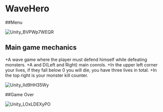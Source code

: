 # WaveHero

##Menu

![Unity_BVPWp7WEQR](https://github.com/rE4zon/WaveHero/assets/108632051/f49e0685-3ca1-4ee9-9d62-e962c5cc5037)

## Main game mechanics

+A wave game where the player must defend himself while defeating monsters.
+A and D(Left and Right) main conrols.
+In the upper left corner your lives, if they fall below 0 you will die, you have three lives in total.
+In the top right is your monster kill counter.

![Unity_Ild9HH35Wy](https://github.com/rE4zon/WaveHero/assets/108632051/a1161df1-8fac-4a76-9444-a0cdcd3780d2)

##Game Over

![Unity_LOxLDEXyPO](https://github.com/rE4zon/WaveHero/assets/108632051/41c24849-2b60-4713-8909-563d0415d1f1)
